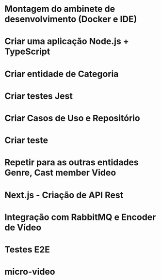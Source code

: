 # Montagem do ambinete de desenvolvimento (Docker e IDE)

# Criar uma aplicação Node.js + TypeScript

# Criar entidade de Categoria

# Criar testes Jest

# Criar Casos de Uso e Repositório

# Criar teste

# Repetir para as outras entidades Genre, Cast member Video

# Next.js - Criação de API Rest

# Integração com RabbitMQ e Encoder de Vídeo

# Testes E2E
# micro-video
